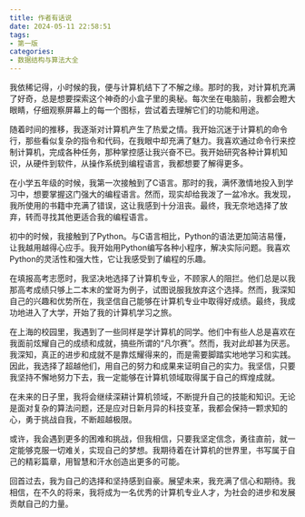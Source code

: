 ```yaml
---
title: 作者有话说
date: 2024-05-11 22:58:51
tags: 
- 第一版
categories: 
- 数据结构与算法大全
---
```


我依稀记得，小时候的我，便与计算机结下了不解之缘。那时的我，对计算机充满了好奇，总是想要探索这个神奇的小盒子里的奥秘。每次坐在电脑前，我都会瞪大眼睛，仔细观察屏幕上的每一个图标，尝试着去理解它们的功能和用途。

随着时间的推移，我逐渐对计算机产生了热爱之情。我开始沉迷于计算机的命令行，那些看似复杂的指令和代码，在我眼中却充满了魅力。我喜欢通过命令行来控制计算机，完成各种任务，那种掌控感让我兴奋不已。我开始研究各种计算机知识，从硬件到软件，从操作系统到编程语言，我都想要了解得更多。

在小学五年级的时候，我第一次接触到了C语言。那时的我，满怀激情地投入到学习中，想要掌握这门强大的编程语言。然而，现实却给我泼了一盆冷水。我发现，我所使用的书籍中充满了错误，这让我感到十分沮丧。最终，我无奈地选择了放弃，转而寻找其他更适合我的编程语言。

初中的时候，我接触到了Python。与C语言相比，Python的语法更加简洁易懂，让我越用越得心应手。我开始用Python编写各种小程序，解决实际问题。我喜欢Python的灵活性和强大性，它让我感受到了编程的乐趣。

在填报高考志愿时，我坚决地选择了计算机专业，不顾家人的阻拦。他们总是以我那高考成绩只够上二本末的堂哥为例子，试图说服我放弃这个选择。然而，我深知自己的兴趣和优势所在，我坚信自己能够在计算机专业中取得好成绩。最终，我成功地进入了大学，开始了我的计算机学习之旅。

在上海的校园里，我遇到了一些同样是学计算机的同学。他们中有些人总是喜欢在我面前炫耀自己的成绩和成就，搞些所谓的“凡尔赛”。然而，我对此却甚为厌恶。我深知，真正的进步和成就不是靠炫耀得来的，而是需要脚踏实地地学习和实践。因此，我选择了超越他们，用自己的努力和成果来证明自己的实力。我坚信，只要我坚持不懈地努力下去，我一定能够在计算机领域取得属于自己的辉煌成就。

在未来的日子里，我将会继续深耕计算机领域，不断提升自己的技能和知识。无论是面对复杂的算法问题，还是应对日新月异的科技变革，我都会保持一颗求知的心，勇于挑战自我，不断超越极限。

或许，我会遇到更多的困难和挑战，但我相信，只要我坚定信念，勇往直前，就一定能够克服一切难关，实现自己的梦想。我期待着在计算机的世界里，书写属于自己的精彩篇章，用智慧和汗水创造出更多的可能。

回首过去，我为自己的选择和坚持感到自豪。展望未来，我充满了信心和期待。我相信，在不久的将来，我将成为一名优秀的计算机专业人才，为社会的进步和发展贡献自己的力量。
